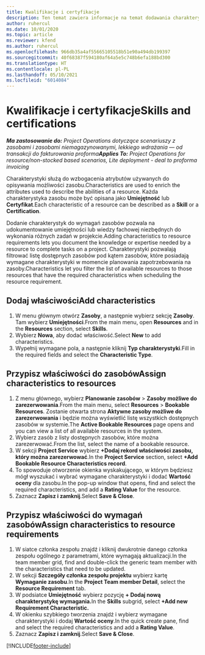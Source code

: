```yaml
---
title: Kwalifikacje i certyfikacje
description: Ten temat zawiera informacje na temat dodawania charakterystyk kwalifikacji i certyfikacji do zasobów.
author: ruhercul
ms.date: 10/01/2020
ms.topic: article
ms.reviewer: kfend
ms.author: ruhercul
ms.openlocfilehash: 966db35a4af55665105518b51e90a494db199397
ms.sourcegitcommit: 40f68387f594180af64a5e5c748b6efa188bd300
ms.translationtype: HT
ms.contentlocale: pl-PL
ms.lasthandoff: 05/10/2021
ms.locfileid: "6014084"
---
```

# <a name="skills-and-certifications"></a><span data-ttu-id="24032-103">Kwalifikacje i certyfikacje</span><span class="sxs-lookup"><span data-stu-id="24032-103">Skills and certifications</span></span>
<span data-ttu-id="24032-104">_**Ma zastosowanie do:** Project Operations dotyczące scenariuszy z zasobami i zasobami niemagazynowanymi, lekkiego wdrażania — od transakcji do fakturowania proforma_</span><span class="sxs-lookup"><span data-stu-id="24032-104">_**Applies To:** Project Operations for resource/non-stocked based scenarios, Lite deployment - deal to proforma invoicing_</span></span>

<span data-ttu-id="24032-105">Charakterystyki służą do wzbogacenia atrybutów używanych do opisywania możliwości zasobu.</span><span class="sxs-lookup"><span data-stu-id="24032-105">Characteristics are used to enrich the attributes used to describe the abilities of a resource.</span></span> <span data-ttu-id="24032-106">Każda charakterystyka zasobu może być opisana jako **Umiejętność** lub **Certyfikat**.</span><span class="sxs-lookup"><span data-stu-id="24032-106">Each characteristic of a resource can be described as a **Skill** or a **Certification**.</span></span>

<span data-ttu-id="24032-107">Dodanie charakterystyk do wymagań zasobów pozwala na udokumentowanie umiejętności lub wiedzy fachowej niezbędnych do wykonania różnych zadań w projekcie.</span><span class="sxs-lookup"><span data-stu-id="24032-107">Adding characteristics to resource requirements lets you document the knowledge or expertise needed by a resource to complete tasks on a project.</span></span> <span data-ttu-id="24032-108">Charakterystyki pozwalają filtrować listę dostępnych zasobów pod kątem zasobów, które posiadają wymagane charakterystyki w momencie planowania zapotrzebowania na zasoby.</span><span class="sxs-lookup"><span data-stu-id="24032-108">Characteristics let you filter the list of available resources to those resources that have the required characteristics when scheduling the resource requirement.</span></span>

## <a name="add-characteristics"></a><span data-ttu-id="24032-109">Dodaj właściwości</span><span class="sxs-lookup"><span data-stu-id="24032-109">Add characteristics</span></span>

1. <span data-ttu-id="24032-110">W menu głównym otwórz **Zasoby**, a następnie wybierz sekcję **Zasoby**. Tam wybierz **Umiejętności**.</span><span class="sxs-lookup"><span data-stu-id="24032-110">From the main menu, open **Resources** and in the **Resources** section, select **Skills**.</span></span>
2. <span data-ttu-id="24032-111">Wybierz **Nowa**, aby dodać właściwość.</span><span class="sxs-lookup"><span data-stu-id="24032-111">Select **New** to add characteristics.</span></span>
3. <span data-ttu-id="24032-112">Wypełnij wymagane pola, a następnie kliknij **Typ charakterystyki**.</span><span class="sxs-lookup"><span data-stu-id="24032-112">Fill in the required fields and select the **Characteristic Type**.</span></span>

## <a name="assign-characteristics-to-resources"></a><span data-ttu-id="24032-113">Przypisz właściwości do zasobów</span><span class="sxs-lookup"><span data-stu-id="24032-113">Assign characteristics to resources</span></span>

1. <span data-ttu-id="24032-114">Z menu głównego, wybierz **Planowanie zasobów** > **Zasoby możliwe do zarezerwowania**.</span><span class="sxs-lookup"><span data-stu-id="24032-114">From the main menu, select **Resources** > **Bookable Resources**.</span></span> <span data-ttu-id="24032-115">Zostanie otwarta strona **Aktywne zasoby możliwe do zarezerwowania** i będzie można wyświetlić listę wszystkich dostępnych zasobów w systemie.</span><span class="sxs-lookup"><span data-stu-id="24032-115">The **Active Bookable Resources** page opens and you can view a list of all available resources in the system.</span></span>
2. <span data-ttu-id="24032-116">Wybierz zasób z listy dostępnych zasobów, które można zarezerwować.</span><span class="sxs-lookup"><span data-stu-id="24032-116">From the list, select the name of a bookable resource.</span></span>
3. <span data-ttu-id="24032-117">W sekcji **Project Service** wybierz **+Dodaj rekord właściwości zasobu, który można zarezerwować**.</span><span class="sxs-lookup"><span data-stu-id="24032-117">In the **Project Service** section, select **+Add Bookable Resource Characteristics record**.</span></span>
4. <span data-ttu-id="24032-118">To spowoduje otworzenie okienka wyskakującego, w którym będziesz mógł wyszukać i wybrać wymagane charakterystyki i dodać **Wartość oceny** dla zasobu.</span><span class="sxs-lookup"><span data-stu-id="24032-118">In the pop-up window that opens, find and select the required characteristics, and add a **Rating Value** for the resource.</span></span>
5. <span data-ttu-id="24032-119">Zaznacz **Zapisz i zamknij**.</span><span class="sxs-lookup"><span data-stu-id="24032-119">Select **Save & Close**.</span></span>

## <a name="assign-characteristics-to-resource-requirements"></a><span data-ttu-id="24032-120">Przypisz właściwości do wymagań zasobów</span><span class="sxs-lookup"><span data-stu-id="24032-120">Assign characteristics to resource requirements</span></span>

1. <span data-ttu-id="24032-121">W siatce członka zespołu znajdź i kliknij dwukrotnie danego członka zespołu ogólnego z parametrami, które wymagają aktualizacji.</span><span class="sxs-lookup"><span data-stu-id="24032-121">In the team member grid, find and double-click the generic team member with the characteristics that need to be updated.</span></span>
2. <span data-ttu-id="24032-122">W sekcji **Szczegóły członka zespołu projektu** wybierz kartę **Wymaganie zasobu**.</span><span class="sxs-lookup"><span data-stu-id="24032-122">In the **Project Team member Detail**, select the **Resource Requirement** tab.</span></span>
3. <span data-ttu-id="24032-123">W podsiatce **Umiejętność** wybierz pozycję **+ Dodaj nową charakterystykę wymagania.**</span><span class="sxs-lookup"><span data-stu-id="24032-123">In the **Skills** subgrid, select **+Add new Requirement Characteristic.**</span></span>
4. <span data-ttu-id="24032-124">W okienku szybkiego tworzenia znajdź i wybierz wymagane charakterystyki i dodaj **Wartość oceny**.</span><span class="sxs-lookup"><span data-stu-id="24032-124">In the quick create pane, find and select the required characteristics and add a **Rating Value**.</span></span>
5. <span data-ttu-id="24032-125">Zaznacz **Zapisz i zamknij**.</span><span class="sxs-lookup"><span data-stu-id="24032-125">Select **Save & Close**.</span></span>

[!INCLUDE[footer-include](../includes/footer-banner.md)]